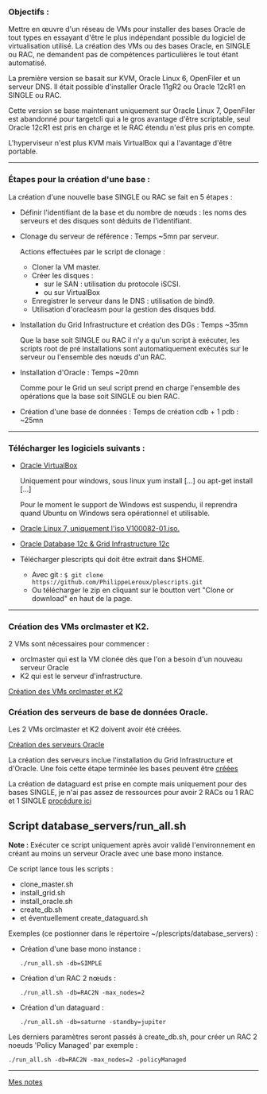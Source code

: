### Objectifs :

Mettre en œuvre d'un réseau de VMs pour installer des bases Oracle de tout types
en essayant d'être le plus indépendant possible du logiciel de virtualisation utilisé.
La création des VMs ou des bases Oracle, en SINGLE ou RAC, ne demandent pas de
compétences particulières le tout étant automatisé.

La première version se basait sur KVM, Oracle Linux 6, OpenFiler et un serveur DNS.
Il était possible d'installer Oracle 11gR2 ou Oracle 12cR1 en SINGLE ou RAC.

Cette version se base maintenant uniquement sur Oracle Linux 7, OpenFiler est
abandonné pour targetcli qui a le gros avantage d'être scriptable, seul Oracle 12cR1
est pris en charge et le RAC étendu n'est plus pris en compte.

L'hyperviseur n'est plus KVM mais VirtualBox qui a l'avantage d'être portable.

--------------------------------------------------------------------------------

### Étapes pour la création d'une base :

La création d'une nouvelle base SINGLE ou RAC se fait en 5 étapes :

* Définir l'identifiant de la base et du nombre de nœuds : les noms des serveurs et
des disques sont déduits de l'identifiant.

* Clonage du serveur de référence : Temps ~5mn par serveur.

  Actions effectuées par le script de clonage :

	* Cloner la VM master.
	* Créer les disques :
	  * sur le SAN : utilisation du protocole iSCSI.
	  * ou sur VirtualBox
	* Enregistrer le serveur dans le DNS : utilisation de bind9.
	* Utilisation d'oracleasm pour la gestion des disques bdd.

* Installation du Grid Infrastructure et création des DGs : Temps ~35mn

	Que la base soit SINGLE ou RAC il n'y a qu'un script à exécuter, les scripts
root de pré installations sont automatiquement exécutés sur le serveur ou l'ensemble
des nœuds d'un RAC.

* Installation d'Oracle : Temps ~20mn

	Comme pour le Grid un seul script prend en charge l'ensemble des opérations que
la base soit SINGLE ou bien RAC.

* Création d'une base de données : Temps de création cdb + 1 pdb : ~25mn

--------------------------------------------------------------------------------
### Télécharger les logiciels suivants :

* [Oracle VirtualBox](https://www.virtualbox.org/wiki/Downloads)

	Uniquement pour windows, sous linux yum install [...] ou apt-get install [...]

	Pour le moment le support de Windows est suspendu, il reprendra quand Ubuntu on Windows
	sera opérationnel et utilisable.

* [Oracle Linux 7, uniquement l'iso V100082-01.iso.](https://edelivery.oracle.com/osdc/faces/SearchSoftware)

* [Oracle Database 12c & Grid Infrastructure 12c](http://www.oracle.com/technetwork/database/enterprise-edition/downloads/database12c-linux-download-2240591.html)

* Télécharger plescripts qui doit être extrait dans $HOME.
	* Avec git : `$ git clone https://github.com/PhilippeLeroux/plescripts.git`
	* Ou télécharger le zip en cliquant sur le boutton vert "Clone or download" en haut de la page.

--------------------------------------------------------------------------------

### Création des VMs orclmaster et K2.
2 VMs sont nécessaires pour commencer :
 - orclmaster qui est la VM clonée dès que l'on a besoin d'un nouveau serveur Oracle
 - K2 qui est le serveur d'infrastructure.

 [Création des VMs orclmaster et K2](https://github.com/PhilippeLeroux/plescripts/wiki/Cr%C3%A9ation-des-VMs-orclmaster-et-K2)

### Création des serveurs de base de données Oracle.
Les 2 VMs orclmaster et K2 doivent avoir été créées.

[Création des serveurs Oracle](https://github.com/PhilippeLeroux/plescripts/blob/master/database_servers/README.md)

La création des serveurs inclue l'installation du Grid Infrastructure et d'Oracle.
Une fois cette étape terminée les bases peuvent être [créées](https://github.com/PhilippeLeroux/plescripts/tree/master/db/README.md)

La création de dataguard est prise en compte mais uniquement pour des bases SINGLE, je n'ai pas assez de ressources pour avoir 2 RACs
ou 1 RAC et 1 SINGLE [procédure ici](https://github.com/PhilippeLeroux/plescripts/blob/master/db/stby/README.md)

##	Script database_servers/run_all.sh

**Note :** Exécuter ce script uniquement après avoir validé l'environnement en
créant au moins un serveur Oracle avec une base mono instance.

Ce script lance tous les scripts :
 - clone_master.sh
 - install_grid.sh
 - install_oracle.sh
 - create_db.sh
 - et éventuellement create_dataguard.sh

Exemples (ce postionner dans le répertoire ~/plescripts/database_servers) :
 - Création d'une base mono instance :

   `./run_all.sh -db=SIMPLE`

 - Création d'un RAC 2 nœuds :

   `./run_all.sh -db=RAC2N -max_nodes=2`

 - Création d'un dataguard :

   `./run_all.sh -db=saturne -standby=jupiter`

Les derniers paramètres seront passés à create_db.sh, pour créer un RAC 2 noeuds 'Policy Managed' par exemple :

`./run_all.sh -db=RAC2N -max_nodes=2 -policyManaged`

--------------------------------------------------------------------------------
[Mes notes](https://github.com/PhilippeLeroux/plescripts/wiki)
